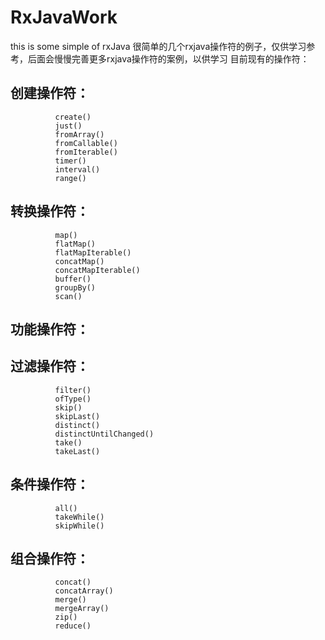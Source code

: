RxJavaWork
======
this is some simple of rxJava
很简单的几个rxjava操作符的例子，仅供学习参考，后面会慢慢完善更多rxjava操作符的案例，以供学习
目前现有的操作符：

## 创建操作符：
              create()  
              just()          
              fromArray()
              fromCallable()                              
              fromIterable()
              timer()          
              interval()   
              range()            
## 转换操作符：
              map()
              flatMap()
              flatMapIterable()
              concatMap()
              concatMapIterable()          
              buffer()  
              groupBy()  
              scan()                                              
## 功能操作符：
## 过滤操作符：
              filter()
              ofType()
              skip()
              skipLast()
              distinct()
              distinctUntilChanged()
              take()
              takeLast()                        
## 条件操作符：
              all()
              takeWhile()
              skipWhile()          
## 组合操作符：
              concat()
              concatArray()
              merge()
              mergeArray()    
              zip()
              reduce()                                              


